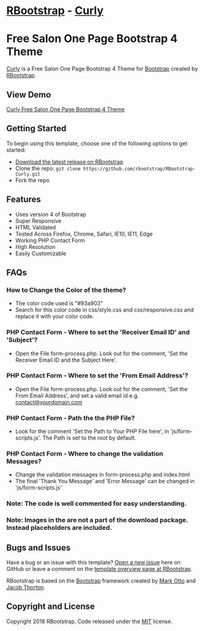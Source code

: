# [RBootstrap](http://rbootstrap.com/) - [Curly](http://rbootstrap.com/curly/)

# Free Salon One Page Bootstrap 4 Theme

[Curly](http://rbootstrap.com/curly/) is a Free Salon One Page Bootstrap 4 Theme for [Bootstrap](http://getbootstrap.com/) created by [RBootstrap](http://rbootstrap.com/).

## View Demo

[Curly Free Salon One Page Bootstrap 4 Theme](https://rbootstrap.github.io/curly/)

## Getting Started

To begin using this template, choose one of the following options to get started:
* [Download the latest release on RBootstrap](http://rbootstrap.com/curly/)
* Clone the repo: `git clone https://github.com/rbootstrap/RBootstrap-Curly.git`
* Fork the repo

## Features
* Uses version 4 of Bootstrap
* Super Responsive
* HTML Validated
* Tested Across Firefox, Chrome, Safari, IE10, IE11, Edge
* Working PHP Contact Form
* High Resolution
* Easily Customizable

## FAQs
### How to Change the Color of the theme?
* The color code used is "#93a903"
* Search for this color code in css/style.css and css/responsive.css and replace it with your color code.

### PHP Contact Form - Where to set the 'Receiver Email ID' and 'Subject'?
* Open the File form-process.php. Look out for the comment, 'Set the Receiver Email ID and the Subject Here'.

### PHP Contact Form - Where to set the 'From Email Address'?
* Open the File form-process.php. Look out for the comment, 'Set the From Email Address', and set a valid email id e.g.
contact@yourdomain.com

### PHP Contact Form - Path the the PHP File?
* Look for the comment 'Set the Path to Your PHP File here', in 'js/form-scripts.js'. The Path is set to the root by default.

### PHP Contact Form - Where to change the validation Messages?
* Change the validation messages in form-process.php and index.html
* The final 'Thank You Message' and 'Error Message' can be changed in 'js/form-scripts.js'

### Note: The code is well commented for easy understanding.

### Note: Images in the are not a part of the download package. Instead placeholders are included. 

## Bugs and Issues

Have a bug or an issue with this template? [Open a new issue](https://github.com/rbootstrap/RBootstrap-Curly/issues) here on GitHub or leave a comment on the [template overview page at RBootstrap](http://rbootstrap.com/curly/).

RBootstrap is based on the [Bootstrap](http://getbootstrap.com/) framework created by [Mark Otto](https://twitter.com/mdo) and [Jacob Thorton](https://twitter.com/fat).

## Copyright and License

Copyright 2018 RBootstrap. Code released under the [MIT](https://github.com/rbootstrap/RBootstrap-Curly/blob/master/LICENSE) license.
